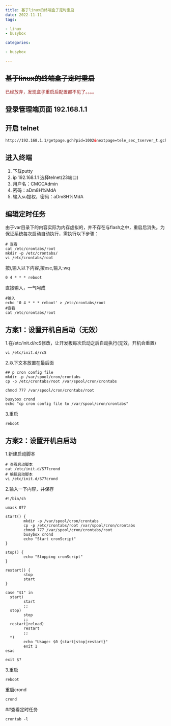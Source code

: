 ```yaml
---
title: 基于linux的终端盒子定时重启
date: 2022-11-11
tags:

- linux
- busybox

categories:

- busybox

---
```


## ~~基于linux的终端盒子定时重启~~

~~<p style="color: #991919">已经放弃，发现盒子重启后配置都不见了。。。。</p>~~

## 登录管理端页面 192.168.1.1

## 开启 telnet

```html
http://192.168.1.1/getpage.gch?pid=1002&nextpage=tele_sec_tserver_t.gch
```

## 进入终端

1. 下载putty
2. ip 192.168.1.1 选择telnet(23端口)
3. 用户名：CMCCAdmin
4. 密码：aDm8H%MdA
5. 输入su提权，密码：aDm8H%MdA

## 编辑定时任务

由于var目录下的内容实际为内存虚拟的，并不存在与flash之中，重启后消失。为保证系统每次启动自动执行，需执行以下步骤：

```shell
# 查看
cat /etc/crontabs/root
mkdir -p /etc/crontabs/
vi /etc/crontabs/root
```

按i,输入以下内容,按esc,输入:wq

```text
0 4 * * * reboot
```

直接输入，一气呵成

```shell
#输入
echo '0 4 * * * reboot' > /etc/crontabs/root
#查看
cat /etc/crontabs/root
```

## 方案1：设置开机自启动（无效）

1.在/etc/init.d/rcS修改，让开发板每次启动之后自动执行(无效，开机会重置)

```shell
vi /etc/init.d/rcS
```

2.以下文本放置在最后面

```shell
## p cron config file
mkdir -p /var/spool/cron/crontabs
cp -p /etc/crontabs/root /var/spool/cron/crontabs

chmod 777 /var/spool/cron/crontabs/root

busybox crond
echo "cp cron config file to /var/spool/cron/crontabs"
```

3.重启

```shell
reboot
```

## 方案2：设置开机自启动

1.新建启动脚本

```shell
# 查看启动脚本
cat /etc/init.d/S77crond
# 编辑启动脚本
vi /etc/init.d/S77crond
```

2.输入一下内容，并保存

```shell
#!/bin/sh

umask 077

start() {
        mkdir -p /var/spool/cron/crontabs
        cp -p /etc/crontabs/root /var/spool/cron/crontabs
        chmod 777 /var/spool/cron/crontabs/root
        busybox crond
        echo "Start cronScript"
}

stop() {
        echo "Stopping cronScript"
}

restart() {
        stop
        start
}

case "$1" in
  start)
        start
        ;;
  stop)
        stop
        ;;
  restart|reload)
        restart
        ;;
  *)
        echo "Usage: $0 {start|stop|restart}"
        exit 1
esac

exit $?

```

3.重启

```shell
reboot
```

重启crond

```shell
crond
```

##查看定时任务

```shell
crontab -l
```
